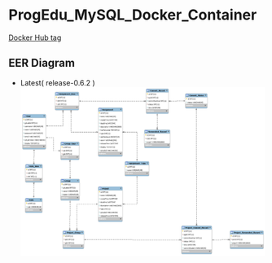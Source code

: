 # ProgEdu_MySQL_Docker_Container

[Docker Hub tag](https://hub.docker.com/r/fcumselab/fcu-progedu-mysql/tags)

## EER Diagram
* Latest( release-0.6.2 )
![0.6.2](/EER/0.6.2/workbrench_export.png)

